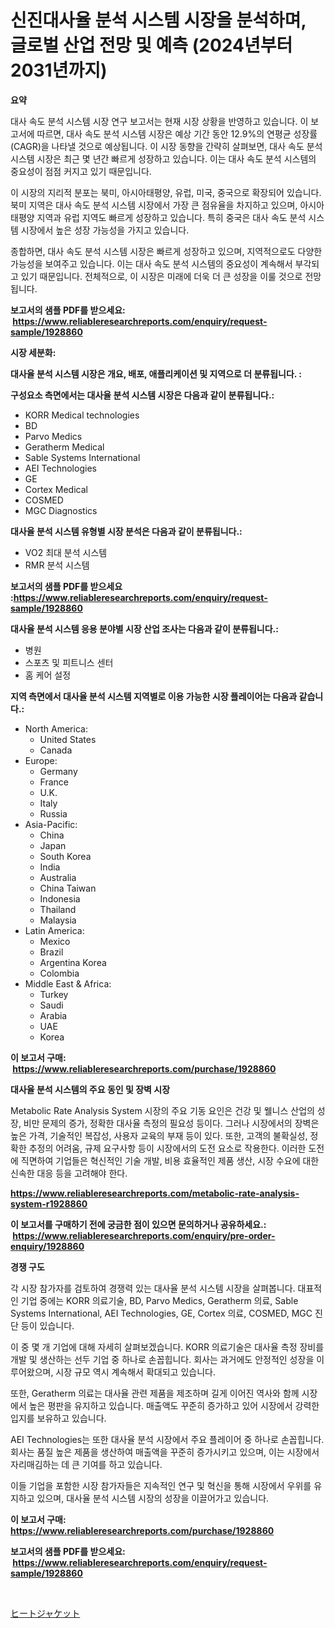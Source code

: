 <p><h1>신진대사율 분석 시스템 시장을 분석하며, 글로벌 산업 전망 및 예측 (2024년부터 2031년까지)</h1></p><p><strong>요약</strong></p>
<p><p>대사 속도 분석 시스템 시장 연구 보고서는 현재 시장 상황을 반영하고 있습니다. 이 보고서에 따르면, 대사 속도 분석 시스템 시장은 예상 기간 동안 12.9%의 연평균 성장률(CAGR)을 나타낼 것으로 예상됩니다. 이 시장 동향을 간략히 살펴보면, 대사 속도 분석 시스템 시장은 최근 몇 년간 빠르게 성장하고 있습니다. 이는 대사 속도 분석 시스템의 중요성이 점점 커지고 있기 때문입니다.</p><p>이 시장의 지리적 분포는 북미, 아시아태평양, 유럽, 미국, 중국으로 확장되어 있습니다. 북미 지역은 대사 속도 분석 시스템 시장에서 가장 큰 점유율을 차지하고 있으며, 아시아태평양 지역과 유럽 지역도 빠르게 성장하고 있습니다. 특히 중국은 대사 속도 분석 시스템 시장에서 높은 성장 가능성을 가지고 있습니다.</p><p>종합하면, 대사 속도 분석 시스템 시장은 빠르게 성장하고 있으며, 지역적으로도 다양한 가능성을 보여주고 있습니다. 이는 대사 속도 분석 시스템의 중요성이 계속해서 부각되고 있기 때문입니다. 전체적으로, 이 시장은 미래에 더욱 더 큰 성장을 이룰 것으로 전망됩니다.</p></p>
<p><strong>보고서의 샘플 PDF를 받으세요: &nbsp;<a href="https://www.reliableresearchreports.com/enquiry/request-sample/1928860">https://www.reliableresearchreports.com/enquiry/request-sample/1928860</a></strong></p>
<p><strong>시장 세분화:</strong></p>
<p><strong> 대사율 분석 시스템 시장은 개요, 배포, 애플리케이션 및 지역으로 더 분류됩니다. :</strong></p>
<p><strong>구성요소 측면에서는 대사율 분석 시스템 시장은 다음과 같이 분류됩니다.:</strong></p>
<p><ul><li>KORR Medical technologies</li><li>BD</li><li>Parvo Medics</li><li>Geratherm Medical</li><li>Sable Systems International</li><li>AEI Technologies</li><li>GE</li><li>Cortex Medical</li><li>COSMED</li><li>MGC Diagnostics</li></ul></p>
<p><strong> 대사율 분석 시스템 유형별 시장 분석은 다음과 같이 분류됩니다.:</strong></p>
<p><ul><li>VO2 최대 분석 시스템</li><li>RMR 분석 시스템</li></ul></p>
<p><strong>보고서의 샘플 PDF를 받으세요 :<a href="https://www.reliableresearchreports.com/enquiry/request-sample/1928860">https://www.reliableresearchreports.com/enquiry/request-sample/1928860</a></strong></p>
<p><strong> 대사율 분석 시스템 응용 분야별 시장 산업 조사는 다음과 같이 분류됩니다.:</strong></p>
<p><ul><li>병원</li><li>스포츠 및 피트니스 센터</li><li>홈 케어 설정</li></ul></p>
<p><strong>지역 측면에서 대사율 분석 시스템 지역별로 이용 가능한 시장 플레이어는 다음과 같습니다.:</strong></p>
<p><ul>
    <li>
        North America:
        <ul>
            <li>United States</li>
            <li>Canada</li>
        </ul>
    </li>
    <li>
        Europe:
        <ul>
            <li>Germany</li>
            <li>France</li>
            <li>U.K.</li>
            <li>Italy</li>
            <li>Russia</li>
        </ul>
    </li>
    <li>
        Asia-Pacific:
        <ul>
            <li>China</li>
            <li>Japan</li>
            <li>South Korea</li>
            <li>India</li>
            <li>Australia</li>
            <li>China Taiwan</li>
            <li>Indonesia</li>
            <li>Thailand</li>
            <li>Malaysia</li>
        </ul>
    </li>
    <li>
        Latin America:
        <ul>
            <li>Mexico</li>
            <li>Brazil</li>
            <li>Argentina Korea</li>
            <li>Colombia</li>
        </ul>
    </li>
    <li>
        Middle East & Africa:
        <ul>
            <li>Turkey</li>
            <li>Saudi</li>
            <li>Arabia</li>
            <li>UAE</li>
            <li>Korea</li>
        </ul>
    </li>
    </ul></p>
<p><strong>이 보고서 구매: &nbsp;<a href="https://www.reliableresearchreports.com/purchase/1928860">https://www.reliableresearchreports.com/purchase/1928860</a></strong></p>
<p><strong>대사율 분석 시스템의 주요 동인 및 장벽 시장</strong></p>
<p><p>Metabolic Rate Analysis System 시장의 주요 기동 요인은 건강 및 웰니스 산업의 성장, 비만 문제의 증가, 정확한 대사율 측정의 필요성 등이다. 그러나 시장에서의 장벽은 높은 가격, 기술적인 복잡성, 사용자 교육의 부재 등이 있다. 또한, 고객의 불확실성, 정확한 추정의 어려움, 규제 요구사항 등이 시장에서의 도전 요소로 작용한다. 이러한 도전에 직면하여 기업들은 혁신적인 기술 개발, 비용 효율적인 제품 생산, 시장 수요에 대한 신속한 대응 등을 고려해야 한다.</p></p>
<p><strong><a href="https://www.reliableresearchreports.com/metabolic-rate-analysis-system-r1928860">https://www.reliableresearchreports.com/metabolic-rate-analysis-system-r1928860</a></strong></p>
<p><strong>이 보고서를 구매하기 전에 궁금한 점이 있으면 문의하거나 공유하세요.: &nbsp;<a href="https://www.reliableresearchreports.com/enquiry/pre-order-enquiry/1928860">https://www.reliableresearchreports.com/enquiry/pre-order-enquiry/1928860</a></strong></p>
<p><strong>경쟁 구도</strong></p>
<p><p>각 시장 참가자를 검토하여 경쟁력 있는 대사율 분석 시스템 시장을 살펴봅니다. 대표적인 기업 중에는 KORR 의료기술, BD, Parvo Medics, Geratherm 의료, Sable Systems International, AEI Technologies, GE, Cortex 의료, COSMED, MGC 진단 등이 있습니다. </p><p>이 중 몇 개 기업에 대해 자세히 살펴보겠습니다. KORR 의료기술은 대사율 측정 장비를 개발 및 생산하는 선두 기업 중 하나로 손꼽힙니다. 회사는 과거에도 안정적인 성장을 이루어왔으며, 시장 규모 역시 계속해서 확대되고 있습니다. </p><p>또한, Geratherm 의료는 대사율 관련 제품을 제조하며 길게 이어진 역사와 함께 시장에서 높은 평판을 유지하고 있습니다. 매출액도 꾸준히 증가하고 있어 시장에서 강력한 입지를 보유하고 있습니다. </p><p>AEI Technologies는 또한 대사율 분석 시장에서 주요 플레이어 중 하나로 손꼽힙니다. 회사는 품질 높은 제품을 생산하여 매출액을 꾸준히 증가시키고 있으며, 이는 시장에서 자리매김하는 데 큰 기여를 하고 있습니다. </p><p>이들 기업을 포함한 시장 참가자들은 지속적인 연구 및 혁신을 통해 시장에서 우위를 유지하고 있으며, 대사율 분석 시스템 시장의 성장을 이끌어가고 있습니다.</p></p>
<p><strong>이 보고서 구매: &nbsp; <a href="https://www.reliableresearchreports.com/purchase/1928860">https://www.reliableresearchreports.com/purchase/1928860</a></strong></p>
<p><strong>보고서의 샘플 PDF를 받으세요: &nbsp;<a href="https://www.reliableresearchreports.com/enquiry/request-sample/1928860">https://www.reliableresearchreports.com/enquiry/request-sample/1928860</a></strong><strong></strong></p>
<p>&nbsp;</p>
<p><p><a href="https://github.com/mohamedbakry57/Market-Research-Report-List-3/blob/main/364732930414.md">ヒートジャケット</a></p></p>
